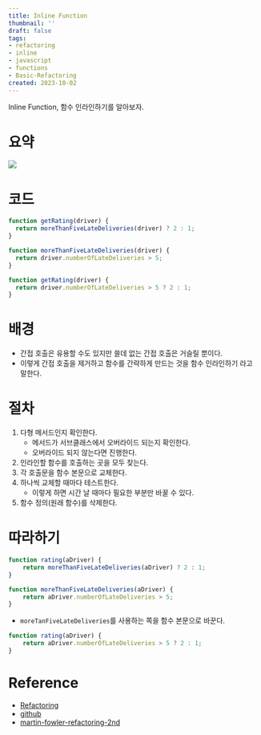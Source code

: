 ```yaml
---
title: Inline Function
thumbnail: ''
draft: false
tags:
- refactoring
- inline
- javascript
- functions
- Basic-Refactoring
created: 2023-10-02
---
```


Inline Function, 함수 인라인하기를 알아보자.

# 요약

![](Refactoring_15_InlineFunction_0.png)

# 코드

````javascript
function getRating(driver) {
  return moreThanFiveLateDeliveries(driver) ? 2 : 1;
}

function moreThanFiveLateDeliveries(driver) {
  return driver.numberOfLateDeliveries > 5;
}
````

````javascript
function getRating(driver) {
  return driver.numberOfLateDeliveries > 5 ? 2 : 1;
}
````

# 배경

* 간접 호출은 유용할 수도 있지만 쓸데 없는 간접 호출은 거슬릴 뿐이다.
* 이렇게 간접 호출을 제거하고 함수를 간략하게 만드는 것을 함수 인라인하기 라고 말한다.

# 절차

1. 다형 메서드인지 확인한다.
   * 메서드가 서브클래스에서 오버라이드 되는지 확인한다.
   * 오버라이드 되지 않는다면 진행한다.
1. 인라인할 함수를 호출하는 곳을 모두 찾는다.
1. 각 호출문을 함수 본문으로 교체한다.
1. 하나씩 교체할 때마다 테스트한다.
   * 이렇게 하면 시간 날 때마다 필요한 부분만 바꿀 수 있다.
1. 함수 정의(원래 함수)를 삭제한다.

# 따라하기

````javascript
function rating(aDriver) {
    return moreThanFiveLateDeliveries(aDriver) ? 2 : 1;
}

function moreThanFiveLateDeliveries(aDriver) {
    return aDriver.numberOfLateDeliveries > 5;
}
````

* `moreTanFiveLateDeliveries`를 사용하는 쪽을 함수 본문으로 바꾼다.

````javascript
function rating(aDriver) {
    return aDriver.numberOfLateDeliveries > 5 ? 2 : 1;
}
````

# Reference

* [Refactoring](https://product.kyobobook.co.kr/detail/S000001810241)
* [github](https://github.com/WegraLee/Refactoring)
* [martin-fowler-refactoring-2nd](https://github.com/wickedwukong/martin-fowler-refactoring-2nd)

